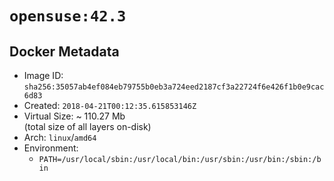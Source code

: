 # `opensuse:42.3`

## Docker Metadata

- Image ID: `sha256:35057ab4ef084eb79755b0eb3a724eed2187cf3a22724f6e426f1b0e9cac6d83`
- Created: `2018-04-21T00:12:35.615853146Z`
- Virtual Size: ~ 110.27 Mb  
  (total size of all layers on-disk)
- Arch: `linux`/`amd64`
- Environment:
  - `PATH=/usr/local/sbin:/usr/local/bin:/usr/sbin:/usr/bin:/sbin:/bin`
